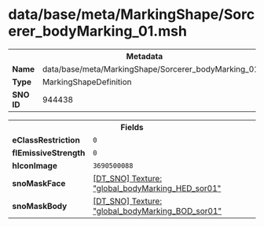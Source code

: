 <h1>data/base/meta/MarkingShape/Sorcerer_bodyMarking_01.msh</h1><table><tr><th colspan="100%">Metadata</th></tr><tr><td><b>Name</b></td><td>data/base/meta/MarkingShape/Sorcerer_bodyMarking_01.msh</td></tr><tr><td><b>Type</b></td><td>MarkingShapeDefinition</td></tr><tr><td><b>SNO ID</b></td><td>944438</td></tr></table>

<table><tr><th colspan="100%">Fields</th></tr><tr><td><b>eClassRestriction</b></td><td><code>0</code></td></tr><tr><td><b>flEmissiveStrength</b></td><td><code>0</code></td></tr><tr><td><b>hIconImage</b></td><td><code>3690500088</code></td></tr><tr><td><b>snoMaskFace</b></td><td><a href="..\Texture\global_bodyMarking_HED_sor01.tex.md">[DT_SNO] Texture: "global_bodyMarking_HED_sor01"</a></td></tr><tr><td><b>snoMaskBody</b></td><td><a href="..\Texture\global_bodyMarking_BOD_sor01.tex.md">[DT_SNO] Texture: "global_bodyMarking_BOD_sor01"</a></td></tr></table>

